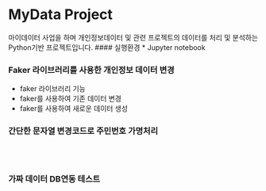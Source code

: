 # MyData Project
<p>마이데이터 사업을 하며 개인정보데이터 및 관련 프로젝트의 데이터를 처리 및 분석하는 Python기반 프로젝트입니다. 
#### 실행환경
 * Jupyter notebook

### Faker 라이브러리를 사용한 개인정보 데이터 변경
  * faker 라이브러리 기능
  * faker를 사용하여 기존 데이터 변경
  * faker를 사용하여 새로운 데이터 생성 
### 간단한 문자열 변경코드로 주민번호 가명처리
<br></br>
 ### 가짜 데이터 DB연동 테스트
